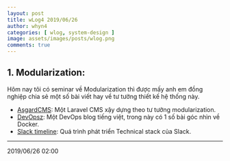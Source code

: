 ```yaml
---
layout: post
title: wLog4 2019/06/26
author: whyn4
categories: [ wlog, system-design ]
image: assets/images/posts/wlog.png
comments: true
---
```


## 1. Modularization:

Hôm nay tôi có seminar về Modularization thì được mấy anh em đồng nghiệp chia sẻ một số bài viết hay về tư tưởng thiết kế hệ thống này.

<!--more-->

- [AsgardCMS](https://asgardcms.com/): Một Laravel CMS xậy dựng theo tư tưởng modularization.
- [DevOpsz](https://devopsz.com/): Một DevOps blog tiếng việt, trong này có 1 số bài góc nhìn về Docker.
- [Slack timeline](https://stackshare.io/stack-history-timeline-slack-tech-stack-evolution): Quá trình phát triển Technical stack của Slack.

---
2019/06/26 02:00
